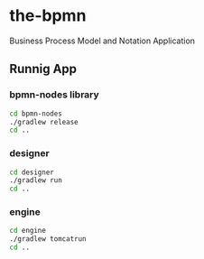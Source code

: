 # the-bpmn

Business Process Model and Notation Application

## Runnig App

### bpmn-nodes library

```sh
cd bpmn-nodes
./gradlew release
cd ..
```

### designer

```sh
cd designer
./gradlew run
cd ..
```

### engine

```sh
cd engine
./gradlew tomcatrun
cd ..
```
